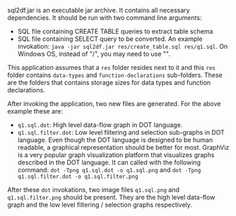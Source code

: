 sql2df.jar is an executable jar archive. It contains all necessary dependencies. It should be run with two command line arguments:
- SQL file containing CREATE TABLE queries to extract table schema
- SQL file containing SELECT query to be converted.
An example invokation: `java -jar sql2df.jar res/create_table.sql res/q1.sql`.
On Windows OS, instead of "/", you may need to use "\".

This application assumes that a `res` folder resides next to it and this `res` folder contains `data-types` and `function-declarations` sub-folders. These are the folders that contains storage sizes for data types and function declarations.

After invoking the application, two new files are generated. For the above example these are:
- `q1.sql.dot`: High level data-flow graph in DOT language.
- `q1.sql.filter.dot`: Low level filtering and selection sub-graphs in DOT language.
Even though the DOT language is designed to be human readable, a graphical representation should be better for most. GraphViz is a very popular graph visualization platform that visualizes graphs described in the DOT language. It can called with the following command: `dot -Tpng q1.sql.dot -o q1.sql.png` and `dot -Tpng q1.sql.filter.dot -o q1.sql.filter.png`

After these `dot` invokations, two image files `q1.sql.png` and `q1.sql.filter.png` should be present. They are the high level data-flow graph and the low level filtering / selection graphs respectively.